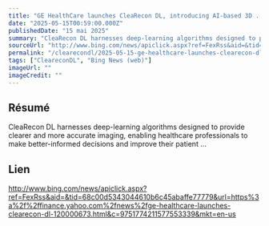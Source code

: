```yaml
---
title: "GE HealthCare launches CleaRecon DL, introducing AI-based 3D ..."
date: "2025-05-15T00:59:00.000Z"
publishedDate: "15 mai 2025"
summary: "CleaRecon DL harnesses deep-learning algorithms designed to provide clearer and more accurate imaging, enabling healthcare professionals to make better-informed decisions and improve their patient ..."
sourceUrl: "http://www.bing.com/news/apiclick.aspx?ref=FexRss&aid=&tid=68c00d5343044610b6c45abaffe77779&url=https%3a%2f%2ffinance.yahoo.com%2fnews%2fge-healthcare-launches-clearecon-dl-120000673.html&c=9751774211577553339&mkt=en-us"
permalink: "/clearecondl/2025-05-15-ge-healthcare-launches-clearecon-dl-introducing-ai-based-3d"
tags: ["CleareconDL", "Bing News (web)"]
imageUrl: ""
imageCredit: ""
---
```


## Résumé

CleaRecon DL harnesses deep-learning algorithms designed to provide clearer and more accurate imaging, enabling healthcare professionals to make better-informed decisions and improve their patient ...

## Lien

http://www.bing.com/news/apiclick.aspx?ref=FexRss&aid=&tid=68c00d5343044610b6c45abaffe77779&url=https%3a%2f%2ffinance.yahoo.com%2fnews%2fge-healthcare-launches-clearecon-dl-120000673.html&c=9751774211577553339&mkt=en-us
